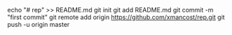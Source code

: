 echo "# rep" >> README.md
git init
git add README.md
git commit -m "first commit"
git remote add origin https://github.com/xmancost/rep.git
git push -u origin master
